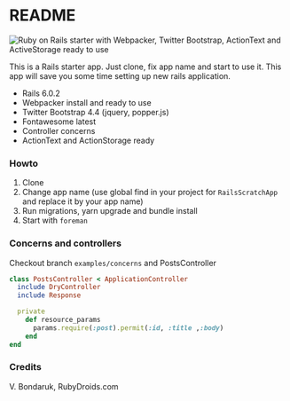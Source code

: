 # README

![Ruby on Rails starter with Webpacker, Twitter Bootstrap, ActionText and ActiveStorage ready to use](https://community-cdn-digitalocean-com.global.ssl.fastly.net/assets/tutorials/images/large/ruby-on-rails.jpg?1566863840 "Rails with Webpacker")

This is a Rails starter app. Just clone, fix app name and start to use it. This app will save you some time setting up new rails application.

* Rails 6.0.2
* Webpacker install and ready to use
* Twitter Bootstrap 4.4 (jquery, popper.js)
* Fontawesome latest
* Controller concerns
* ActionText and ActionStorage ready

### Howto

1. Clone
2. Change app name (use global find in your project for `RailsScratchApp` and replace it by your app name)
3. Run migrations, yarn upgrade and bundle install
4. Start with `foreman`

### Concerns and controllers

Checkout branch `examples/concerns` and PostsController

```ruby
class PostsController < ApplicationController
  include DryController
  include Response

  private
    def resource_params
      params.require(:post).permit(:id, :title ,:body)
    end
end
```

### Credits

V. Bondaruk, RubyDroids.com
